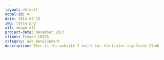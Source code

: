 ```yaml
---
layout: default
modal-id: 4
date: 2014-07-15
img: ldssa.png
alt: image-alt
project-date: December 2013
client: Truman LDSSA
category: Web Development
description: This is the website I built for the Latter-day Saint Student Association at Truman State University. The front end uses HTML5 + CSS3 and some Ajax for data presentation. The back end of this website is supported by PHP and MySQL. There is also integrated prevention of HTML and SQL injection.

---
```

